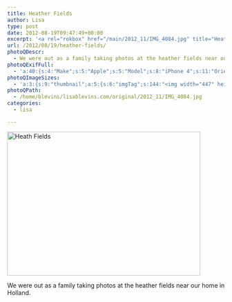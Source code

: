 ```yaml
---
title: Heather Fields
author: Lisa
type: post
date: 2012-08-19T09:47:49+00:00
excerpt: '<a rel="rokbox" href="/main/2012_11/IMG_4084.jpg" title="Heath Fields"><img width="447" height="334" alt="Heath Fields" src="/thumbnail/2012_11/IMG_4084.jpg" class="photoQexcerpt photoQLinkImg" /></a>'
url: /2012/08/19/heather-fields/
photoQDescr:
  - We were out as a family taking photos at the heather fields near our home in Holland.
photoQExifFull:
  - 'a:40:{s:4:"Make";s:5:"Apple";s:5:"Model";s:8:"iPhone 4";s:11:"Orientation";s:17:"1: Normal (0 deg)";s:11:"xResolution";s:26:"72 dots per ResolutionUnit";s:11:"yResolution";s:26:"72 dots per ResolutionUnit";s:14:"ResolutionUnit";s:4:"Inch";s:8:"Software";s:12:"Camera 3.0.2";s:8:"DateTime";s:19:"2012:08:19 10:47:49";s:12:"HostComputer";s:24:"iPhone (iPhone OS 5.1.1)";s:12:"ExposureTime";s:9:"1/529 sec";s:7:"FNumber";s:5:"f/2.8";s:15:"ExposureProgram";s:7:"Program";s:15:"ISOSpeedRatings";s:2:"80";s:11:"ExifVersion";s:12:"version 2.21";s:16:"DateTimeOriginal";s:19:"2012:08:19 10:47:49";s:17:"DateTimedigitized";s:19:"2012:08:19 10:47:49";s:17:"ShutterSpeedValue";s:9:"1/529 sec";s:13:"ApertureValue";s:5:"f/2.8";s:15:"BrightnessValue";s:15:"7.9476334340383";s:12:"MeteringMode";s:4:"Spot";s:5:"Flash";s:8:"No Flash";s:11:"FocalLength";s:7:"3.85 mm";s:15:"SubjectLocation";s:4:"1869";s:15:"FlashPixVersion";s:9:"version 1";s:10:"ColorSpace";s:4:"sRGB";s:14:"ExifImageWidth";s:11:"2592 pixels";s:15:"ExifImageHeight";s:11:"1936 pixels";s:13:"SensingMethod";s:35:"Unknown: One Chip Color Area Sensor";s:9:"SceneType";s:1:"1";s:12:"ExposureMode";s:1:"0";s:12:"WhiteBalance";s:1:"0";s:16:"SceneCaptureMode";s:1:"0";s:9:"Sharpness";s:1:"2";s:20:"FocalLength35mmEquiv";s:0:"";s:7:"NumTags";s:1:"5";s:18:"Latitude Reference";s:1:"N";s:8:"Latitude";s:7:"52.3805";s:19:"Longitude Reference";s:1:"E";s:9:"Longitude";s:15:"5.9966666666667";s:4:"Time";s:8:"48:47:10";}'
photoQImageSizes:
  - 'a:3:{s:9:"thumbnail";a:5:{s:6:"imgTag";s:144:"<img width="447" height="334" alt="Heath Fields" src="/thumbnail/2012_11/IMG_4084.jpg" class="PhotoQImg" />";s:6:"imgUrl";s:68:"/thumbnail/2012_11/IMG_4084.jpg";s:7:"imgPath";s:71:"/home/blevins/lisablevins.com/thumbnail/2012_11/IMG_4084.jpg";s:8:"imgWidth";s:3:"447";s:9:"imgHeight";s:3:"334";}s:4:"main";a:5:{s:6:"imgTag";s:139:"<img width="700" height="523" alt="Heath Fields" src="/main/2012_11/IMG_4084.jpg" class="PhotoQImg" />";s:6:"imgUrl";s:63:"/main/2012_11/IMG_4084.jpg";s:7:"imgPath";s:66:"/home/blevins/lisablevins.com/main/2012_11/IMG_4084.jpg";s:8:"imgWidth";s:3:"700";s:9:"imgHeight";s:3:"523";}s:8:"original";a:5:{s:6:"imgTag";s:145:"<img width="2592" height="1936" alt="Heath Fields" src="/original/2012_11/IMG_4084.jpg" class="PhotoQImg" />";s:6:"imgUrl";s:67:"/original/2012_11/IMG_4084.jpg";s:7:"imgPath";s:70:"/home/blevins/lisablevins.com/original/2012_11/IMG_4084.jpg";s:8:"imgWidth";s:4:"2592";s:9:"imgHeight";s:4:"1936";}}'
photoQPath:
  - /home/blevins/lisablevins.com/original/2012_11/IMG_4084.jpg
categories:
  - lisa

---
```

<a rel="lightbox" href="/main/2012_11/IMG_4084.jpg" title="Heath Fields"><img width="447" height="334" alt="Heath Fields" src="/thumbnail/2012_11/IMG_4084.jpg" class="photoQcontent photoQLinkImg" /></a>

<div class="photoQDescr">
  We were out as a family taking photos at the heather fields near our home in Holland.
</div>
